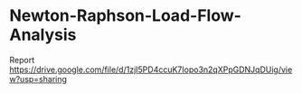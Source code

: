 # Newton-Raphson-Load-Flow-Analysis
Report https://drive.google.com/file/d/1zjI5PD4ccuK7Iopo3n2qXPpGDNJqDUig/view?usp=sharing
